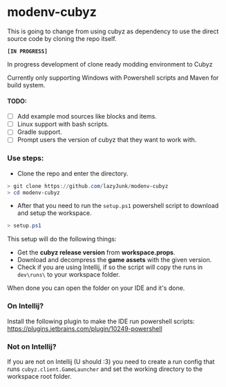 # ️modenv-cubyz

This is going to change from using cubyz as dependency to use the direct source code by cloning the repo itself.


**`[IN PROGRESS]`**

In progress development of clone ready modding environment to Cubyz

Currently only supporting Windows with Powershell scripts and Maven for build system.

#### TODO:
- [ ] Add example mod sources like blocks and items.
- [ ] Linux support with bash scripts.
- [ ] Gradle support.
- [ ] Prompt users the version of cubyz that they want to work with.

### Use steps:

- Clone the repo and enter the directory.
```powershell
> git clone https://github.com/lazyJunk/modenv-cubyz
> cd modenv-cubyz
```
- After that you need to run the `setup.ps1` powershell script to download and setup the workspace.
```powershell
> setup.ps1
```
This setup will do the following things:
- Get the **cubyz release version** from **workspace.props**.
- Download and decompress the **game assets** with the given version.
- Check if you are using Intellij, if so the script will copy the runs in `dev\runs\` to your workspace folder.

When done you can open the folder on your IDE and it's done.

### On Intellij?

Install the following plugin to make the IDE run powershell scripts:
https://plugins.jetbrains.com/plugin/10249-powershell

### Not on Intellij?

If you are not on Intellij (U should :3) you need to create a run config that runs `cubyz.client.GameLauncher` and set the working directory to the workspace root folder.
